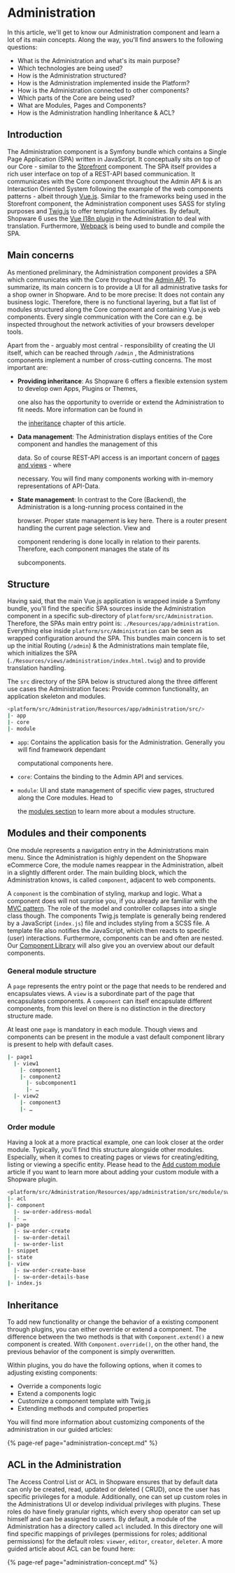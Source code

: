 # Administration

In this article, we'll get to know our Administration component and learn a lot of its main concepts. Along the way, you'll find answers to the following questions:

* What is the Administration and what's its main purpose?
* Which technologies are being used?
* How is the Administration structured?
* How is the Administration implemented inside the Platform?
* How is the Administration connected to other components?
* Which parts of the Core are being used?
* What are Modules, Pages and Components?
* How is the Administration handling Inheritance & ACL?

## Introduction

The Administration component is a Symfony bundle which contains a Single Page Application \(SPA\) written in JavaScript. It conceptually sits on top of our Core - similar to the [Storefront](storefront-concept.md) component. The SPA itself provides a rich user interface on top of a REST-API based communication. It communicates with the Core component throughout the Admin API & is an Interaction Oriented System following the example of the web components patterns - albeit through [Vue.js](https://vuejs.org/). Similar to the frameworks being used in the Storefront component, the Administration component uses SASS for styling purposes and [Twig.js](https://github.com/twigjs/twig.js/wiki) to offer templating functionalities. By default, Shopware 6 uses the [Vue I18n plugin](https://kazupon.github.io/vue-i18n/) in the Administration to deal with translation. Furthermore, [Webpack](https://webpack.js.org/) is being used to bundle and compile the SPA.

## Main concerns

As mentioned preliminary, the Administration component provides a SPA which communicates with the Core throughout the [Admin API](../../../guides/integrations-api/admin-api/). To summarize, its main concern is to provide a UI for all administrative tasks for a shop owner in Shopware. And to be more precise: It does not contain any business logic. Therefore, there is no functional layering, but a flat list of modules structured along the Core component and containing Vue.js web components. Every single communication with the Core can e.g. be inspected throughout the network activities of your browsers developer tools.

Apart from the - arguably most central - responsibility of creating the UI itself, which can be reached through `/admin` , the Administrations components implement a number of cross-cutting concerns. The most important are:

* **Providing inheritance**: As Shopware 6 offers a flexible extension system to develop own Apps, Plugins or Themes,

  one also has the opportunity to override or extend the Administration to fit needs. More information can be found in

  the [inheritance](administration-concept.md#inheritance) chapter of this article.

* **Data management**: The Administration displays entities of the Core component and handles the management of this

  data. So of course REST-API access is an important concern of [pages and views](administration-concept.md#modules-and-their-components) - where

  necessary. You will find many components working with in-memory representations of API-Data.

* **State management**: In contrast to the Core \(Backend\), the Administration is a long-running process contained in the

  browser. Proper state management is key here. There is a router present handling the current page selection. View and

  component rendering is done locally in relation to their parents. Therefore, each component manages the state of its

  subcomponents.

## Structure

Having said, that the main Vue.js application is wrapped inside a Symfony bundle, you'll find the specific SPA sources inside the Administration component in a specific sub-directory of `platform/src/Administration`. Therefore, the SPAs main entry point is: `./Resources/app/administration`. Everything else inside `platform/src/Administration` can be seen as wrapped configuration around the SPA. This bundles main concern is to set up the initial Routing \(`/admin`\) & the Administrations main template file, which initializes the SPA \(`./Resources/views/administration/index.html.twig`\) and to provide translation handling.

The `src` directory of the SPA below is structured along the three different use cases the Administration faces: Provide common functionality, an application skeleton and modules.

```bash
<platform/src/Administration/Resources/app/administration/src/>
|- app
|- core
|- module
```

* `app`: Contains the application basis for the Administration. Generally you will find framework dependant

  computational components here.

* `core`: Contains the binding to the Admin API and services.
* `module`: UI and state management of specific view pages, structured along the Core modules. Head to

  the [modules section](administration-concept.md#modules-and-their-components) to learn more about a modules structure.

## Modules and their components

One module represents a navigation entry in the Administrations main menu. Since the Administration is highly dependent on the Shopware eCommerce Core, the module names reappear in the Administration, albeit in a slightly different order. The main building block, which the Administration knows, is called `component`, adjacent to web components.

A `component` is the combination of styling, markup and logic. What a component does will not surprise you, if you already are familiar with the [MVC pattern](https://en.wikipedia.org/wiki/Model%E2%80%93view%E2%80%93controller). The role of the model and controller collapses into a single class though. The components Twig.js template is generally being rendered by a JavaScript \(`index.js`\) file and includes styling from a SCSS file. A template file also notifies the JavaScript, which then reacts to specific \(user\) interactions. Furthermore, components can be and often are nested. Our [Component Library](https://component-library.shopware.com/) will also give you an overview about our default components.

### General module structure

A `page` represents the entry point or the page that needs to be rendered and encapsulates views. A `view` is a subordinate part of the page that encapsulates components. A `component` can itself encapsulate different components, from this level on there is no distinction in the directory structure made.

At least one `page` is mandatory in each module. Though views and components can be present in the module a vast default component library is present to help with default cases.

```bash
|- page1
  |- view1
    |- component1
    |- component2
      |- subcomponent1
      |- …
  |- view2
    |- component3
    |- …
```

### Order module

Having a look at a more practical example, one can look closer at the order module. Typically, you'll find this structure alongside other modules. Especially, when it comes to creating pages or views for creating/editing, listing or viewing a specific entity. Please head to the [Add custom module](../../../guides/plugins/plugins/administration/add-custom-module.md) article if you want to learn more about adding your custom module with a Shopware plugin.

```bash
<platform/src/Administration/Resources/app/administration/src/module/sw-order/>
|- acl
|- component
  |- sw-order-address-modal
  |- …
|- page
  |- sw-order-create
  |- sw-order-detail
  |- sw-order-list
|- snippet  
|- state  
|- view
  |- sw-order-create-base
  |- sw-order-details-base
|- index.js
```

## Inheritance

To add new functionality or change the behavior of a existing component through plugins, you can either override or extend a component. The difference between the two methods is that with `Component.extend()` a new component is created. With `Component.override()`, on the other hand, the previous behavior of the component is simply overwritten.

Within plugins, you do have the following options, when it comes to adjusting existing components:

* Override a components logic
* Extend a components logic
* Customize a component template with Twig.js
* Extending methods and computed properties

You will find more information about customizing components of the administration in our guided articles:

{% page-ref page="administration-concept.md" %}

## ACL in the Administration

The Access Control List or ACL in Shopware ensures that by default data can only be created, read, updated or deleted \( CRUD\), once the user has specific privileges for a module. Additionally, one can set up custom roles in the Administrations UI or develop individual privileges with plugins. These roles do have finely granular rights, which every shop operator can set up himself and can be assigned to users. By default, a module of the Administration has a directory called `acl` included. In this directory one will find specific mappings of privileges \(permissions for roles; additional permissions\) for the default roles: `viewer`, `editor`, `creator`, `deleter`. A more guided article about ACL can be found here:

{% page-ref page="administration-concept.md" %}

